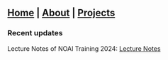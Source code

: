 [Home](./#) | [About](./about) | [Projects](./projects)
---

### Recent updates

Lecture Notes of NOAI Training 2024: [Lecture Notes](./noai-notes-2024)

